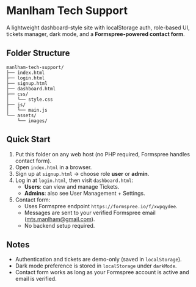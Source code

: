 # Manlham Tech Support

A lightweight dashboard-style site with localStorage auth, role-based UI, tickets manager, dark mode, and a **Formspree-powered contact form**.

## Folder Structure
```
manlham-tech-support/
├── index.html
├── login.html
├── signup.html
├── dashboard.html
├── css/
│   └── style.css
├── js/
│   └── main.js
└── assets/
    └── images/
```

## Quick Start
1. Put this folder on any web host (no PHP required, Formspree handles contact form).
2. Open `index.html` in a browser.
3. Sign up at `signup.html` → choose role **user** or **admin**.
4. Log in at `login.html`, then visit `dashboard.html`:
   - **Users**: can view and manage Tickets.
   - **Admins**: also see User Management + Settings.
5. Contact form:
   - Uses Formspree endpoint `https://formspree.io/f/xwpqydee`.
   - Messages are sent to your verified Formspree email (mts.manlham@gmail.com).
   - No backend setup required.

## Notes
- Authentication and tickets are demo-only (saved in `localStorage`).
- Dark mode preference is stored in `localStorage` under `darkMode`.
- Contact form works as long as your Formspree account is active and email is verified.
